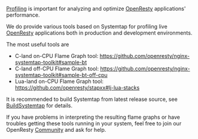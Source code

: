 <!---
    @title         Profiling
    @creator       Yichun Zhang
    @created       2014-04-29 19:14 GMT
    @modifier      Yichun Zhang
    @modifier_link yichun-zhang
    @modified      2014-04-29 19:18 GMT
    @changes       7
--->

[Profiling](profiling.html) is important for analyzing and optimize [OpenResty](openresty.html) applications' performance.

We do provide various tools based on Systemtap for profiling live [OpenResty](openresty.html) applications both in production and development environments.

The most useful tools are
* C-land on-CPU Flame Graph tool: https://github.com/openresty/nginx-systemtap-toolkit#sample-bt
* C-land off-CPU Flame Graph tool: https://github.com/openresty/nginx-systemtap-toolkit#sample-bt-off-cpu
* Lua-land on-CPU Flame Graph tool: https://github.com/openresty/stapxx#lj-lua-stacks

It is recommended to build Systemtap from latest release source, see [BuildSystemtap](build-systemtap.html) for details.

If you have problems in interpreting the resulting flame graphs or have troubles getting these tools running in your system, feel free to join our OpenResty [Community](community.html) and ask for help.
